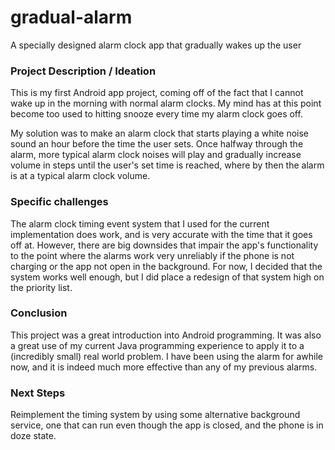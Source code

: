# gradual-alarm
A specially designed alarm clock app that gradually wakes up the user

### Project Description / Ideation
This is my first Android app project, coming off of the fact that I cannot wake up in the morning with normal alarm clocks.
My mind has at this point become too used to hitting snooze every time my alarm clock goes off.

My solution was to make an alarm clock that starts playing a white noise sound an hour before the time the user sets. Once halfway through the alarm, more typical alarm clock noises will play and gradually increase volume in steps until the user's set time is reached, where by then the alarm is at a typical alarm clock volume.

### Specific challenges
The alarm clock timing event system that I used for the current implementation does work, and is very accurate with the time that it goes off at. However, there are big downsides that impair the app's functionality to the point where the alarms work very unreliably if the phone is not charging or the app not open in the background. For now, I decided that the system works well enough, but I did place a redesign of that system high on the priority list.

### Conclusion
This project was a great introduction into Android programming. It was also a great use of my current Java programming experience to apply it to a (incredibly small) real world problem. I have been using the alarm for awhile now, and it is indeed much more effective than any of my previous alarms.

### Next Steps
Reimplement the timing system by using some alternative background service, one that can run even though the app is closed, and the phone is in doze state.
